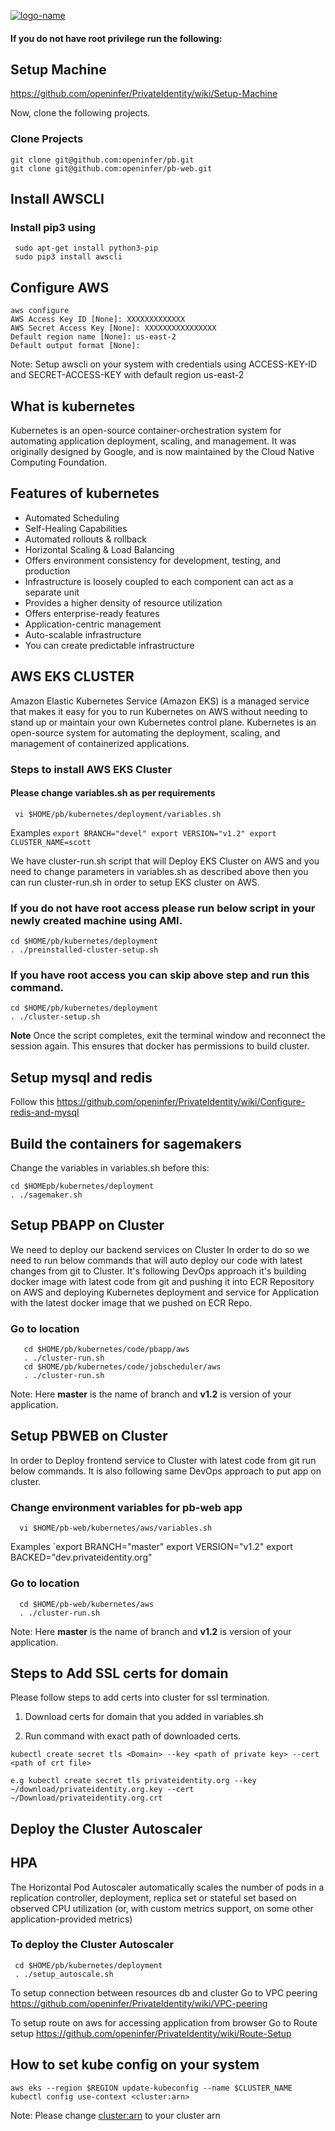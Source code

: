 [![logo-name](https://www.private.id/static_home/images/Private-Identity-Logo-1.png)](https://www.private.id/)

#### If you do not have root privilege run the following: 

## Setup Machine 
https://github.com/openinfer/PrivateIdentity/wiki/Setup-Machine

Now, clone the following projects.


### Clone Projects

    git clone git@github.com:openinfer/pb.git
    git clone git@github.com:openinfer/pb-web.git
     

## Install AWSCLI


### Install pip3 using 
     sudo apt-get install python3-pip
     sudo pip3 install awscli

## Configure AWS
    aws configure 
    AWS Access Key ID [None]: XXXXXXXXXXXXX
    AWS Secret Access Key [None]: XXXXXXXXXXXXXXXX
    Default region name [None]: us-east-2
    Default output format [None]:
Note: Setup awscli on your system with credentials using ACCESS-KEY-ID and SECRET-ACCESS-KEY with default region us-east-2

## What is kubernetes
Kubernetes is an open-source container-orchestration system for automating application deployment, scaling, and management. It was originally designed by Google, and is now maintained by the Cloud Native Computing Foundation.

## Features of kubernetes
* Automated Scheduling
* Self-Healing Capabilities
* Automated rollouts & rollback
* Horizontal Scaling & Load Balancing
* Offers environment consistency for development, testing, and production
* Infrastructure is loosely coupled to each component can act as a separate unit
* Provides a higher density of resource utilization
* Offers enterprise-ready features
* Application-centric management
* Auto-scalable infrastructure
* You can create predictable infrastructure

## AWS EKS CLUSTER
Amazon Elastic Kubernetes Service (Amazon EKS) is a managed service that makes it easy for you to run Kubernetes on AWS without needing to stand up or maintain your own Kubernetes control plane. Kubernetes is an open-source system for automating the deployment, scaling, and management of containerized applications.

###  Steps to install AWS EKS Cluster
####  Please change variables.sh as per requirements 
     vi $HOME/pb/kubernetes/deployment/variables.sh 
Examples
    `export BRANCH="devel"
     export VERSION="v1.2"
     export CLUSTER_NAME=scott`

We have cluster-run.sh script that will Deploy EKS Cluster on AWS and you need to change parameters in variables.sh as described above then you can run cluster-run.sh in order to setup EKS cluster on AWS.

### If you do not have root access please run below script in your newly created machine using AMI. 

    cd $HOME/pb/kubernetes/deployment
    . ./preinstalled-cluster-setup.sh 

### If you have root access you can skip above step and run this command.
    
    cd $HOME/pb/kubernetes/deployment
    . ./cluster-setup.sh 

**Note** Once the script completes, exit the terminal window and reconnect the session again. This ensures that docker has permissions to build cluster.

## Setup mysql and redis 
Follow this
https://github.com/openinfer/PrivateIdentity/wiki/Configure-redis-and-mysql

## Build the containers for sagemakers
Change the variables in variables.sh before this:

    cd $HOMEpb/kubernetes/deployment
    . ./sagemaker.sh

## Setup PBAPP on Cluster

We need to deploy our backend services on Cluster In order to do so we need to run below commands that will auto deploy our code with latest changes from git to Cluster. It's following DevOps approach it's building docker image with latest code from git and pushing it into ECR Repository on AWS and deploying Kubernetes deployment and service for Application with the latest docker image that we pushed on ECR Repo.
 
###     Go to location
 	   cd $HOME/pb/kubernetes/code/pbapp/aws
	   . ./cluster-run.sh 
	   cd $HOME/pb/kubernetes/code/jobscheduler/aws
	   . ./cluster-run.sh 

Note: Here **master** is the name of branch and **v1.2** is version of your application. 

## Setup PBWEB on Cluster

In order to Deploy frontend service to Cluster with latest code from git run below commands. It is also following same DevOps approach to put app on cluster.  

### Change environment variables for pb-web app
      vi $HOME/pb-web/kubernetes/aws/variables.sh

Examples
    `export BRANCH="master"
     export VERSION="v1.2"
     export BACKED="dev.privateidentity.org"

###    Go to location
  	  cd $HOME/pb-web/kubernetes/aws
	  . ./cluster-run.sh 

Note: Here **master** is the name of branch and **v1.2** is version of your application.

## Steps to Add SSL certs for domain 

Please follow steps to add certs into cluster for ssl termination.

1. Download certs for domain that you added in variables.sh

2. Run command with exact path of downloaded certs.

```kubectl create secret tls <Domain> --key <path of private key> --cert <path of crt file>``` 

    e.g kubectl create secret tls privateidentity.org --key ~/download/privateidentity.org.key --cert ~/Download/privateidentity.org.crt

## Deploy the Cluster Autoscaler
## HPA
The Horizontal Pod Autoscaler automatically scales the number of pods in a replication controller, deployment, replica set or stateful set based on observed CPU utilization (or, with custom metrics support, on some other application-provided metrics)
### To deploy the Cluster Autoscaler
    
     cd $HOME/pb/kubernetes/deployment
     . ./setup_autoscale.sh

To setup connection between resources db and cluster Go to VPC peering https://github.com/openinfer/PrivateIdentity/wiki/VPC-peering 

To setup route on aws for accessing application from browser Go to Route setup https://github.com/openinfer/PrivateIdentity/wiki/Route-Setup


## How to set kube config on your system
    aws eks --region $REGION update-kubeconfig --name $CLUSTER_NAME
    kubectl config use-context <cluster:arn>

Note: Please change <cluster:arn> to your cluster arn 

